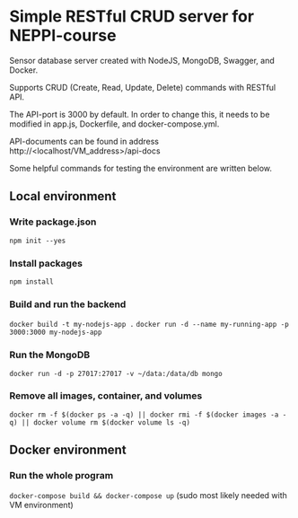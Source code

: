 # Simple RESTful CRUD server for NEPPI-course

Sensor database server created with NodeJS, MongoDB, Swagger, and Docker.

Supports CRUD (Create, Read, Update, Delete) commands with RESTful API.

The API-port is 3000 by default. In order to change this, it needs to be modified in app.js, Dockerfile, and docker-compose.yml.

API-documents can be found in address http://<localhost/VM_address>/api-docs

Some helpful commands for testing the environment are written below.

## Local environment

### Write package.json

`npm init --yes`

### Install packages

`npm install`

### Build and run the backend

`docker build -t my-nodejs-app .`
`docker run -d --name my-running-app -p 3000:3000 my-nodejs-app`

### Run the MongoDB

`docker run -d -p 27017:27017 -v ~/data:/data/db mongo`

### Remove all images, container, and volumes

`docker rm -f $(docker ps -a -q) || docker rmi -f $(docker images -a -q) || docker volume rm $(docker volume ls -q)`

## Docker environment

### Run the whole program

`docker-compose build && docker-compose up` (sudo most likely needed with VM environment)
